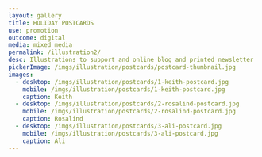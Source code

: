 ```yaml
---
layout: gallery
title: HOLIDAY POSTCARDS
use: promotion
outcome: digital
media: mixed media
permalink: /illustration2/
desc: Illustrations to support and online blog and printed newsletter
pickerImage: /imgs/illustration/postcards/postcard-thumbnail.jpg
images:
  - desktop: /imgs/illustration/postcards/1-keith-postcard.jpg
    mobile: /imgs/illustration/postcards/1-keith-postcard.jpg
    caption: Keith
  - desktop: /imgs/illustration/postcards/2-rosalind-postcard.jpg
    mobile: /imgs/illustration/postcards/2-rosalind-postcard.jpg
    caption: Rosalind
  - desktop: /imgs/illustration/postcards/3-ali-postcard.jpg
    mobile: /imgs/illustration/postcards/3-ali-postcard.jpg
    caption: Ali
---
```

